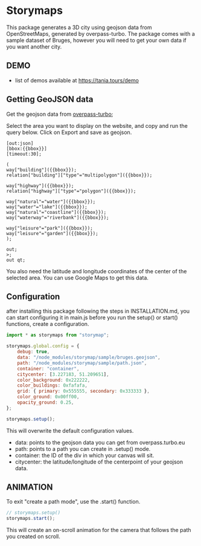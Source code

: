 # Storymaps

This package generates a 3D city using geojson data from OpenStreetMaps, generated by overpass-turbo.
The package comes with a sample dataset of Bruges, however you will need to get your own data if you want another city.

## DEMO

-   list of demos available at https://tania.tours/demo

## Getting GeoJSON data

Get the geojson data from [overpass-turbo](https://overpass-turbo.eu);

Select the area you want to display on the website, and copy and run the query below.
Click on Export and save as geojson.

```
[out:json]
[bbox:{{bbox}}]
[timeout:30];

(
way["building"]({{bbox}});
relation["building"]["type"="multipolygon"]({{bbox}});

way["highway"]({{bbox}});
relation["highway"]["type"="polygon"]({{bbox}});

way["natural"="water"]({{bbox}});
way["water"="lake"]({{bbox}});
way["natural"="coastline"]({{bbox}});
way["waterway"="riverbank"]({{bbox}});

way["leisure"="park"]({{bbox}});
way["leisure"="garden"]({{bbox}});
);

out;
>;
out qt;
```

You also need the latitude and longitude coordinates of the center of the selected area.
You can use Google Maps to get this data.

## Configuration

after installing this package following the steps in INSTALLATION.md, you can start configuring it in main.js
before you run the setup() or start() functions, create a configuration.

```js
import * as storymaps from "storymap";

storymaps.global.config = {
	debug: true,
	data: "/node_modules/storymap/sample/bruges.geojson",
	path: "/node_modules/storymap/sample/path.json",
	container: "container",
	citycenter: [3.227183, 51.209651],
	color_background: 0x222222,
	color_buildings: 0xfafafa,
	grid: { primary: 0x555555, secondary: 0x333333 },
	color_ground: 0x00ff00,
	opacity_ground: 0.25,
};

storymaps.setup();
```

This will overwrite the default configuration values.

-   data: points to the geojson data you can get from overpass.turbo.eu
-   path: points to a path you can create in .setup() mode.
-   container: the ID of the div in which your canvas will sit.
-   citycenter: the latitude/longitude of the centerpoint of your geojson data.

## ANIMATION

To exit "create a path mode", use the .start() function.

```js
// storymaps.setup()
storymaps.start();
```

This will create an on-scroll animation for the camera that follows the path you created on scroll.
